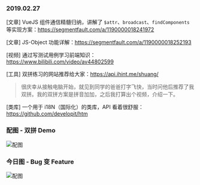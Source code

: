 ### 2019.02.27

[文章] VueJS 组件通信精髓归纳，讲解了 `$attr`、`broadcast`、`findComponents` 等实现方案：<https://segmentfault.com/a/1190000018241972>

[文章] JS-Object 功能详解：<https://segmentfault.com/a/1190000018252193>

[视频] 通过写测试用例学习前端知识：<https://www.bilibili.com/video/av44802599>

[工具] 双拼练习的网站推荐给大家：<https://api.ihint.me/shuang/>
> 很庆幸从接触电脑开始，就见到同学的爸爸打字飞快，当时问他后推荐了我双拼。我的双拼方案是拼音加加，之后我打算出个视频，介绍一下。

[类库] 一个用于 i18N（国际化）的类库，API 看着很舒服：<https://github.com/developit/htm>

### 配图 - 双拼 Demo
![配图](http://ww1.sinaimg.cn/large/62bfa70bly1g0ktrlq96kj222m0zegs1.jpg)

### 今日图 - Bug 变 Feature
![配图](https://ww1.sinaimg.cn/large/62bfa70bly1g0ktvqf8j9g206y089x6p.gif)
